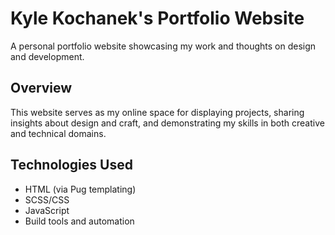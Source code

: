 # Kyle Kochanek's Portfolio Website

A personal portfolio website showcasing my work and thoughts on design and development.

## Overview

This website serves as my online space for displaying projects, sharing insights about design and craft, and demonstrating my skills in both creative and technical domains.

## Technologies Used

- HTML (via Pug templating)
- SCSS/CSS
- JavaScript
- Build tools and automation
